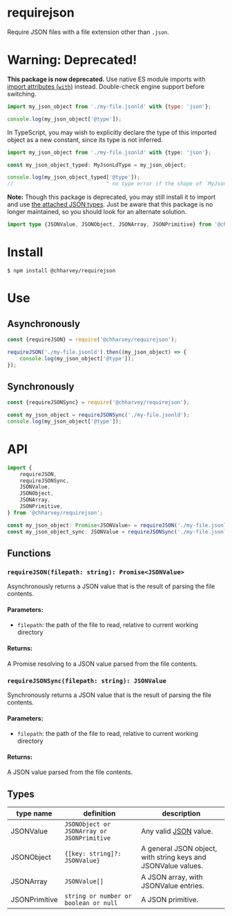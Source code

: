 # requirejson
Require JSON files with a file extension other than `.json`.

# Warning: Deprecated!
**This package is now deprecated.**
Use native ES module imports with [import attributes (`with`)](https://developer.mozilla.org/en-US/docs/Web/JavaScript/Reference/Statements/import/with) instead.
Double-check engine support before switching.
```js
import my_json_object from './my-file.jsonld' with {type: 'json'};

console.log(my_json_object['@type']);
```

In TypeScript, you may wish to explicitly declare the type of this imported object as a new constant,
since its type is not inferred.
```ts
import my_json_object from './my-file.jsonld' with {type: 'json'};

const my_json_object_typed: MyJsonLdType = my_json_object;

console.log(my_json_object_typed['@type']);
//                              ^ no type error if the shape of `MyJsonLdType` is correct
```

**Note:** Though this package is deprecated, you may still install it to import and use [the attached JSON types](#types).
Just be aware that this package is no longer maintained, so you should look for an alternate solution.
```ts
import type {JSONValue, JSONObject, JSONArray, JSONPrimitive} from '@chharvey/requirejson';
```

# Install
```
$ npm install @chharvey/requirejson
```

# Use

## Asynchronously
```js
const {requireJSON} = require('@chharvey/requirejson');

requireJSON('./my-file.jsonld').then((my_json_object) => {
	console.log(my_json_object['@type']);
});
```

## Synchronously
```js
const {requireJSONSync} = require('@chharvey/requirejson');

const my_json_object = requireJSONSync('./my-file.jsonld');
console.log(my_json_object['@type']);
```

# API
```ts
import {
	requireJSON,
	requireJSONSync,
	JSONValue,
	JSONObject,
	JSONArray,
	JSONPrimitive,
} from '@chharvey/requirejson';

const my_json_object: Promise<JSONValue> = requireJSON('./my-file.jsonld');
const my_json_object_sync: JSONValue = requireJSONSync('./my-file.jsonld');
```

## Functions

### `requireJSON(filepath: string): Promise<JSONValue>`
Asynchronously returns a JSON value that is the result of parsing the file contents.

#### Parameters:
- `filepath`: the path of the file to read, relative to current working directory

#### Returns:
A Promise resolving to a JSON value parsed from the file contents.

### `requireJSONSync(filepath: string): JSONValue`
Synchronously returns a JSON value that is the result of parsing the file contents.

#### Parameters:
- `filepath`: the path of the file to read, relative to current working directory

#### Returns:
A JSON value parsed from the file contents.

## Types
type name | definition | description
----------|------------|------------
JSONValue | `JSONObject or JSONArray or JSONPrimitive` | Any valid [JSON](http://json.org/) value.
JSONObject | `{[key: string]?: JSONValue}` | A general JSON object, with string keys and JSONValue values.
JSONArray | `JSONValue[]` | A JSON array, with JSONValue entries.
JSONPrimitive | `string or number or boolean or null` | A JSON primitive.
